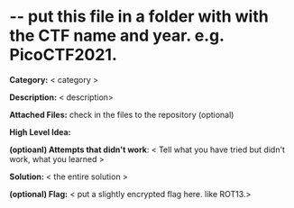 # <Challenge Name>  -- put this file in a folder with with the CTF name and year. e.g.  PicoCTF2021.

  **Category:** < category >

  **Description:** < description>

  **Attached Files:**  <files>  check in the files to the repository (optional)

  **High Level Idea:**  <A short description about the central idea for solving it>
 
  **(optioanl) Attempts that didn't work**:  < Tell what you have tried but didn't work, what you learned >
   
  **Solution:**  < the entire solution >
  
  **(optional) Flag:** < put a slightly encrypted flag here. like ROT13.>
  
